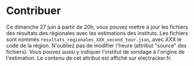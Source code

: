 # Contribuer 
Ce dimanche 27 juin à partir de 20h, vous pouvez mettre à jour les fichiers des résultats des régionales avec les estimations des instituts. Les fichiers sont nommés `resultats_regionales_XXX_second_tour.json`, avec XXX le code de la région. N'oubliez pas de modifier l'heure (attribut "source" des fichiers). Vous pouvez aussi y indiquer l'institut de sondage à l'origine de l'estimation. Le contenu de cet attribut est affiché sur electracker.fr.
